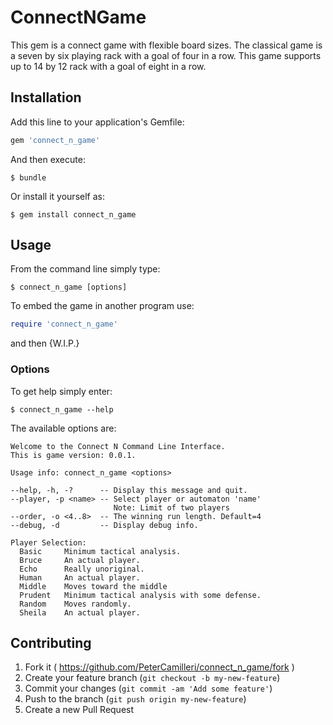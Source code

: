 # ConnectNGame

This gem is a connect game with flexible board sizes. The classical game is
a seven by six playing rack with a goal of four in a row. This game supports
up to 14 by 12 rack with a goal of eight in a row.

## Installation

Add this line to your application's Gemfile:

```ruby
gem 'connect_n_game'
```

And then execute:

    $ bundle

Or install it yourself as:

    $ gem install connect_n_game

## Usage

From the command line simply type:

    $ connect_n_game [options]

To embed the game in another program use:

```ruby
require 'connect_n_game'
```

and then {W.I.P.}

### Options

To get help simply enter:

    $ connect_n_game --help

The available options are:

```
Welcome to the Connect N Command Line Interface.
This is game version: 0.0.1.

Usage info: connect_n_game <options>

--help, -h, -?      -- Display this message and quit.
--player, -p <name> -- Select player or automaton 'name'
                       Note: Limit of two players
--order, -o <4..8>  -- The winning run length. Default=4
--debug, -d         -- Display debug info.

Player Selection:
  Basic     Minimum tactical analysis.
  Bruce     An actual player.
  Echo      Really unoriginal.
  Human     An actual player.
  Middle    Moves toward the middle
  Prudent   Minimum tactical analysis with some defense.
  Random    Moves randomly.
  Sheila    An actual player.
```

## Contributing

1. Fork it ( https://github.com/PeterCamilleri/connect_n_game/fork )
2. Create your feature branch (`git checkout -b my-new-feature`)
3. Commit your changes (`git commit -am 'Add some feature'`)
4. Push to the branch (`git push origin my-new-feature`)
5. Create a new Pull Request
